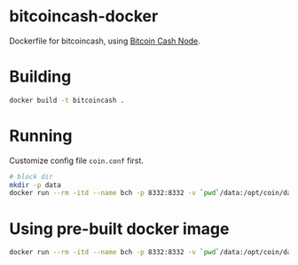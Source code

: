 # bitcoincash-docker
Dockerfile for bitcoincash, using [Bitcoin Cash Node](https://bitcoincashnode.org/).


# Building

```bash
docker build -t bitcoincash .
```

# Running

Customize config file `coin.conf` first.

```bash
# block dir
mkdir -p data
docker run --rm -itd --name bch -p 8332:8332 -v `pwd`/data:/opt/coin/data -v `pwd`/coin.conf:/opt/coin/coin.conf bitcoincash
```

# Using pre-built docker image

```bash
docker run --rm -itd --name bch -p 8332:8332 -v `pwd`/data:/opt/coin/data -v `pwd`/coin.conf:/opt/coin/coin.conf wshub/bitcoincash
```
